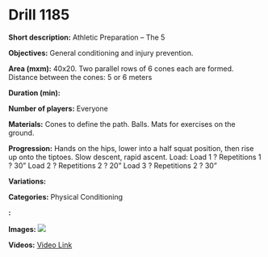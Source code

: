 # Drill 1185

**Short description:**
Athletic Preparation – The 5

**Objectives:**
General conditioning and injury prevention.

**Area (mxm):**
40x20. Two parallel rows of 6 cones each are formed. Distance between the cones: 5 or 6 meters

**Duration (min):**


**Number of players:**
Everyone

**Materials:**
Cones to define the path. Balls. Mats for exercises on the ground.

**Progression:**
Hands on the hips, lower into a half squat position, then rise up onto the tiptoes. Slow descent, rapid ascent. Load: Load 1 ? Repetitions 1 ? 30” Load 2 ? Repetitions 2 ? 20” Load 3 ? Repetitions 2 ? 30”

**Variations:**


**Categories:**
Physical Conditioning

**:**


**Images:**
![](https://www.coachingfutsal.com/\images\134a0103ba8d436c3d3ae440bca0e2da3f604bfe23a8431fc849359728604411c6d348964a15aee55eb1b024b41d1f9a238b49d243c502e4aa8ceb1a04c11f015342a7657ab34.jpg)

**Videos:**
[Video Link](https://www.youtube.com/embed/MaIi0mHBwlE)

